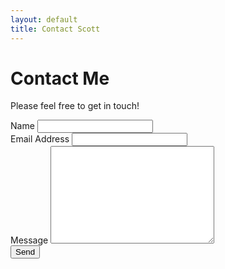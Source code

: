 ```yaml
---
layout: default
title: Contact Scott
---
```

<style>.header { background-image: url(assets/img/gradient.jpeg) }</style>
<div id="contact">

<h1>Contact Me</h1>

Please feel free to get in touch! 

  <form action="http://formspree.io/scott@hornmicro.com">
    <label for="name">Name</label>    
    <input type="text" id="name" name="name" class="full-width"><br>
    <label for="email">Email Address</label>
    <input type="email" id="email" name="_replyto" class="full-width"><br>
    <label for="message">Message</label>
    <textarea name="message" id="message" cols="30" rows="10" class="full-width"></textarea><br>
    <input type="submit" value="Send" class="button">
  </form>
</div>